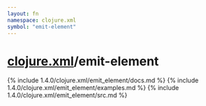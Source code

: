 ```yaml
---
layout: fn
namespace: clojure.xml
symbol: "emit-element"
---
```


# [clojure.xml](../)/emit-element

{% include 1.4.0/clojure.xml/emit_element/docs.md %}
{% include 1.4.0/clojure.xml/emit_element/examples.md %}
{% include 1.4.0/clojure.xml/emit_element/src.md %}

